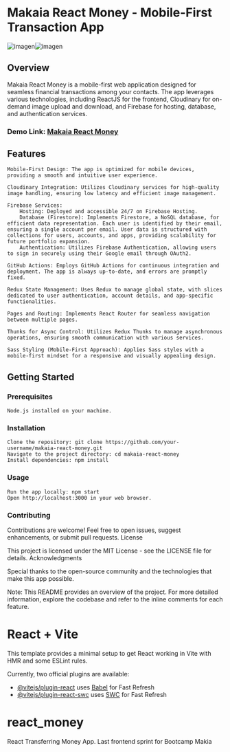 # Makaia React Money - Mobile-First Transaction App
![imagen](https://github.com/vegadelalyra/react_money/assets/77188420/d6e41ffe-e39f-41bf-8a87-e3dabff0f462)![imagen](https://github.com/vegadelalyra/react_money/assets/77188420/504c5ae1-b091-479b-8dfd-32c147f1d16a)


## Overview

Makaia React Money is a mobile-first web application designed for seamless financial transactions among your contacts. The app leverages various technologies, including ReactJS for the frontend, Cloudinary for on-demand image upload and download, and Firebase for hosting, database, and authentication services.

### Demo Link: [Makaia React Money](https://makaia-react-money.web.app/)
## Features

    Mobile-First Design: The app is optimized for mobile devices, providing a smooth and intuitive user experience.

    Cloudinary Integration: Utilizes Cloudinary services for high-quality image handling, ensuring low latency and efficient image management.

    Firebase Services:
        Hosting: Deployed and accessible 24/7 on Firebase Hosting.
        Database (Firestore): Implements Firestore, a NoSQL database, for efficient data representation. Each user is identified by their email, ensuring a single account per email. User data is structured with collections for users, accounts, and apps, providing scalability for future portfolio expansion.
        Authentication: Utilizes Firebase Authentication, allowing users to sign in securely using their Google email through OAuth2.

    GitHub Actions: Employs GitHub Actions for continuous integration and deployment. The app is always up-to-date, and errors are promptly fixed.

    Redux State Management: Uses Redux to manage global state, with slices dedicated to user authentication, account details, and app-specific functionalities.

    Pages and Routing: Implements React Router for seamless navigation between multiple pages.

    Thunks for Async Control: Utilizes Redux Thunks to manage asynchronous operations, ensuring smooth communication with various services.

    Sass Styling (Mobile-First Approach): Applies Sass styles with a mobile-first mindset for a responsive and visually appealing design.

## Getting Started
### Prerequisites

    Node.js installed on your machine.

### Installation

    Clone the repository: git clone https://github.com/your-username/makaia-react-money.git
    Navigate to the project directory: cd makaia-react-money
    Install dependencies: npm install

### Usage

    Run the app locally: npm start
    Open http://localhost:3000 in your web browser.

### Contributing

Contributions are welcome! Feel free to open issues, suggest enhancements, or submit pull requests.
License

This project is licensed under the MIT License - see the LICENSE file for details.
Acknowledgments

Special thanks to the open-source community and the technologies that make this app possible.

Note: This README provides an overview of the project. For more detailed information, explore the codebase and refer to the inline comments for each feature.

# React + Vite

This template provides a minimal setup to get React working in Vite with HMR and some ESLint rules.

Currently, two official plugins are available:

- [@vitejs/plugin-react](https://github.com/vitejs/vite-plugin-react/blob/main/packages/plugin-react/README.md) uses [Babel](https://babeljs.io/) for Fast Refresh
- [@vitejs/plugin-react-swc](https://github.com/vitejs/vite-plugin-react-swc) uses [SWC](https://swc.rs/) for Fast Refresh

# react_money
React Transferring Money App. Last frontend sprint for Bootcamp Makia 
